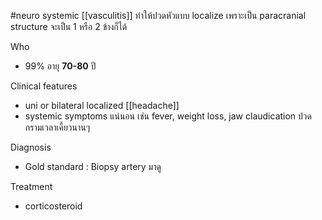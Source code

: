 #neuro
systemic [[vasculitis]] ทำให้ปวดหัวแบบ localize เพราะเป็น paracranial structure จะเป็น 1 หรือ 2 ข้างก็ได้

Who
- 99% อายุ __70-80__ ปี

Clinical features
- uni or bilateral localized [[headache]]
- systemic symptoms แน่นอน เช่น fever, weight loss, jaw claudication ปวดกรามเวลาเคี้ยวนานๆ

Diagnosis
- Gold standard : Biopsy artery มาดู

Treatment
- corticosteroid


